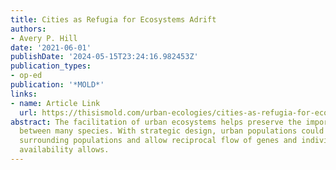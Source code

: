 ```yaml
---
title: Cities as Refugia for Ecosystems Adrift
authors:
- Avery P. Hill
date: '2021-06-01'
publishDate: '2024-05-15T23:24:16.982453Z'
publication_types:
- op-ed
publication: '*MOLD*'
links:
- name: Article Link
  url: https://thisismold.com/urban-ecologies/cities-as-refugia-for-ecosystems-adrift
abstract: The facilitation of urban ecosystems helps preserve the important relations
  between many species. With strategic design, urban populations could interface with
  surrounding populations and allow reciprocal flow of genes and individuals as habitat
  availability allows.
---
```

